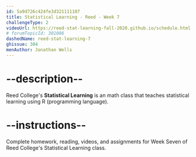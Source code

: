 ```yaml
---
id: 5a9d726c424fe3d321111107
title: Statistical Learning - Reed - Week 7
challengeType: 2
videoUrl: https://reed-stat-learning-fall-2020.github.io/schedule.html
# forumTopicId: 301086
dashedName: reed-stat-learning-7
ghissue: 304
menAuthor: Jonathan Wells
---
```


# --description--

Reed College's __Statistical Learning__ is an math class that teaches statistical learning using R (programming language).

# --instructions--

Complete homework, reading, videos, and assignments for Week Seven of Reed College's Statistical Learning class.
